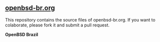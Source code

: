 [openbsd-br.org](http://www.openbsd-br.org)
-


This repository contains the source files of openbsd-br.org. If you want to colaborate, 
please fork it and submit a pull request.

**OpenBSD Brazil**
